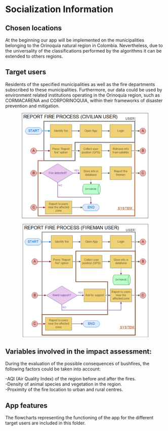 # Socialization Information

## Chosen locations
At the beginning our app will be implemented on the municipalities belonging to the Orinoquía natural region in Colombia. Nevertheless, due to the universality of the classifications performed by the algorithms it can be extended to others regions.
## Target users
Residents of the specified municipalities as well as the fire departments subscribed to these municipalities. Furthermore, our data could be used by environment related institutions operating in the Orinoquía region, such as CORMACARENA and CORPORINOQUIA, within their frameworks of disaster prevention and mitigation.

<p align="center">
  <img src="Report_Fire_Civilian_Flowchart.png" width="400">
</p>

<p align="center">
  <img src="Report_Fire_Fireman.png" width="400">
</p>

## Variables involved in the impact assessment:

During the evaluation of the possible consequences of bushfires, the following factors could be taken into account: <br/>

-AQI (Air Quality Index) of the region before and after the fires. <br/>
-Density of animal species and vegetation in the region. <br/>
-Proximity of the fire location to urban and rural centres.

## App features
The flowcharts representing the functioning of the app for the different target users are included in this folder.
  

